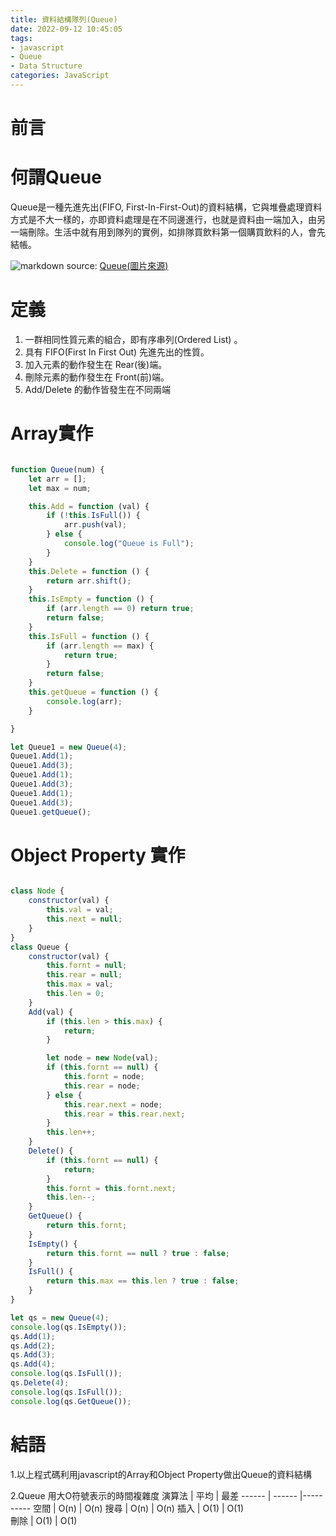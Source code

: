 ```yaml
---
title: 資料結構隊列(Queue)
date: 2022-09-12 10:45:05
tags: 
- javascript
- Queue
- Data Structure 
categories: JavaScript
---
```


# 前言

# 何謂Queue
Queue是一種先進先出(FIFO, First-In-First-Out)的資料結構，它與堆疊處理資料方式是不大一樣的，亦即資料處理是在不同邊進行，也就是資料由一端加入，由另一端刪除。生活中就有用到隊列的實例，如排隊買飲料第一個購買飲料的人，會先結帳。
<!--more-->

![markdown](../image/javascript/queue.png  "markdown")
source: <a href="https://emn178.pixnet.net/blog/post/93475832-%E4%BD%87%E5%88%97%28queue%29">Queue(圖片來源)</a>


# 定義
1. 一群相同性質元素的組合，即有序串列(Ordered List) 。
2. 具有 FIFO(First In First Out) 先進先出的性質。
3. 加入元素的動作發生在 Rear(後)端。
4. 刪除元素的動作發生在 Front(前)端。
5. Add/Delete 的動作皆發生在不同兩端

# Array實作
```javascript

function Queue(num) {
    let arr = [];
    let max = num;

    this.Add = function (val) {
        if (!this.IsFull()) {
            arr.push(val);
        } else {
            console.log("Queue is Full");
        }
    }
    this.Delete = function () {
        return arr.shift();
    }
    this.IsEmpty = function () {
        if (arr.length == 0) return true;
        return false;
    }
    this.IsFull = function () {
        if (arr.length == max) {
            return true;
        }
        return false;
    }
    this.getQueue = function () {
        console.log(arr);
    }

}

let Queue1 = new Queue(4);
Queue1.Add(1);
Queue1.Add(3);
Queue1.Add(1);
Queue1.Add(3);
Queue1.Add(1);
Queue1.Add(3);
Queue1.getQueue();
```

# Object Property 實作
```javascript

class Node {
    constructor(val) {
        this.val = val;
        this.next = null;
    }
}
class Queue {
    constructor(val) {
        this.fornt = null;
        this.rear = null;
        this.max = val;
        this.len = 0;
    }
    Add(val) {
        if (this.len > this.max) {
            return;
        }

        let node = new Node(val);
        if (this.fornt == null) {
            this.fornt = node;
            this.rear = node;
        } else {
            this.rear.next = node;
            this.rear = this.rear.next;
        }
        this.len++;
    }
    Delete() {
        if (this.fornt == null) {
            return;
        }
        this.fornt = this.fornt.next;
        this.len--;
    }
    GetQueue() {
        return this.fornt;
    }
    IsEmpty() {
        return this.fornt == null ? true : false;
    }
    IsFull() {
        return this.max == this.len ? true : false;
    }
}

let qs = new Queue(4);
console.log(qs.IsEmpty());
qs.Add(1);
qs.Add(2);
qs.Add(3);
qs.Add(4);
console.log(qs.IsFull());
qs.Delete(4);
console.log(qs.IsFull());
console.log(qs.GetQueue());
```


# 結語

1.以上程式碼利用javascript的Array和Object Property做出Queue的資料結構

2.Queue
用大O符號表示的時間複雜度
演算法 | 平均   | 最差
------ | ------ |----------
空間   | O(n)   | O(n)
搜尋   | O(n)   | O(n)
插入   | O(1)   | O(1)  
刪除   | O(1)   | O(1)
